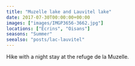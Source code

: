 ```yaml
---
title: "Muzelle lake and Lauvitel lake"
date: 2017-07-30T00:00:00+00:00
images: ["images/IMGP3656-3662.jpg"]
locations: ["Écrins", "Oisans"]
seasons: "Summer"
seealso: "posts/lac-lauvitel"
---
```


Hike with a night stay at the refuge de la Muzelle.
